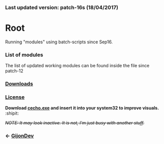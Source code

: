 ### Last updated version: patch-16s (18/04/2017)


# **Root**
Running "modules" using batch-scripts since Sep16. 

### List of modules
The list of updated working modules can be found inside the file since patch-12



### [Downloads](http://www.github.com/GijonDev/Root/releases)

### [License](https://github.com/GijonDev/Root/blob/master/LICENSE)

**Download [cecho.exe](https://www.dropbox.com/s/z4xrj3vccw8grhp/cecho.exe?dl=0) and insert it into your system32 to improve visuals.** :shipit:

~~*NOTE: It may look inactive. It is not, I'm just busy with another stuff.*~~


### <- [GijonDev](http://gijondev.github.io)
